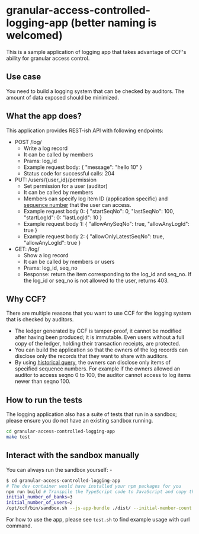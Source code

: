 # granular-access-controlled-logging-app (better naming is welcomed)

This is a sample application of logging app that takes advantage of CCF's ability for granular access control.

## Use case

You need to build a logging system that can be checked by auditors.
The amount of data exposed should be minimized.

## What the app does?

This application provides REST-ish API with following endpoints:

- POST /log/
  - Write a log record
  - It can be called by members
  - Prams: log_id
  - Example request body: { "message": "hello 10" }
  - Status code for successful calls: 204
- PUT: /users/{user_id}/permission
  - Set permission for a user (auditor)
  - It can be called by members
  - Members can specify log item ID (application specific) and [sequence number](https://microsoft.github.io/CCF/main/overview/glossary.html#term-Transaction-ID) that the user can access.
  - Example request body 0: { "startSeqNo": 0, "lastSeqNo": 100, "startLogId": 0: "lastLogId": 10 }
  - Example request body 1: { "allowAnySeqNo": true, "allowAnyLogId": true }
  - Example request body 2: { "allowOnlyLatestSeqNo": true, "allowAnyLogId": true }
- GET: /log/
  - Show a log record
  - It can be called by members or users
  - Prams: log_id, seq_no
  - Response: return the item corresponding to the log_id and seq_no. If the log_id or seq_no is not allowed to the user, returns 403.

## Why CCF?

There are multiple reasons that you want to use CCF for the logging system that is checked by auditors.

- The ledger generated by CCF is tamper-proof, it cannot be modified after having been produced; it is immutable. Even users without a full copy of the ledger, holding their transaction receipts, are protected.
- You can build the application so that the owners of the log records can disclose only the records that they want to share with auditors.
- By using [historical query](https://microsoft.github.io/CCF/main/build_apps/api.html#historical-queries), the owners can disclose only items of specified sequence numbers. For example if the owners allowed an auditor to access seqno 0 to 100, the auditor cannot access to log items newer than seqno 100.

## How to run the tests

The logging application also has a suite of tests that run in a sandbox; please ensure you do not have an existing sandbox running.

```bash
cd granular-access-controlled-logging-app
make test
```

## Interact with the sandbox manually

You can always run the sandbox yourself: -

```bash
$ cd granular-access-controlled-logging-app
# The dev container would have installed your npm packages for you
npm run build # Transpile the TypeScript code to JavaScript and copy the output to `dist` directory
initial_number_of_banks=3
initial_number_of_users=2
/opt/ccf/bin/sandbox.sh --js-app-bundle ./dist/ --initial-member-count $initial_number_of_banks --initial-user-count $initial_number_of_users
```

For how to use the app, please see `test.sh` to find example usage with curl command.

